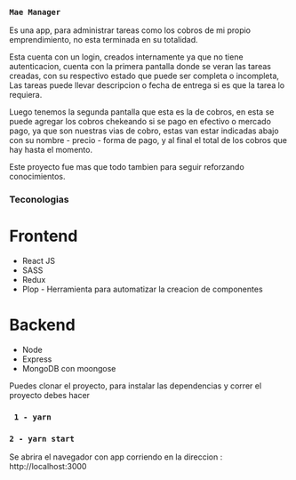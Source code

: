 ### `Mae Manager`

Es una app, para administrar tareas como los cobros de mi propio emprendimiento, no esta terminada en su totalidad.

Esta cuenta con un login, creados internamente ya que no tiene autenticacion,
cuenta con la primera pantalla donde se veran las tareas creadas, con su respectivo estado que puede ser completa o incompleta,
Las tareas puede llevar descripcion o fecha de entrega si es que la tarea lo requiera.

Luego tenemos la segunda pantalla que esta es la de cobros, en esta se puede agregar los cobros chekeando si se pago en efectivo o mercado pago,
ya que son nuestras vias de cobro, estas van estar indicadas abajo con su nombre - precio - forma de pago, 
y al final el total de los cobros que hay hasta el momento.

Este proyecto fue mas que todo tambien para seguir reforzando conocimientos.

### Teconologias 

# Frontend 
 - React JS
 - SASS
 - Redux 
 - Plop - Herramienta para automatizar la creacion de componentes
# Backend 
 - Node 
 - Express
 - MongoDB con moongose

Puedes clonar el proyecto, para instalar las dependencias y correr el proyecto debes hacer

### ` 1 - yarn`
### ` 2 - yarn start `

Se abrira el navegador con app corriendo en la direccion : http://localhost:3000


